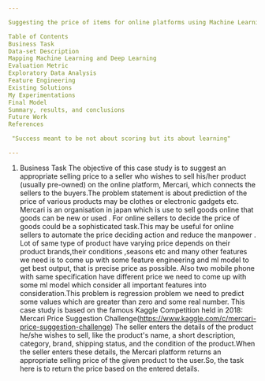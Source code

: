 ```yaml
---

Suggesting the price of items for online platforms using Machine Learning

Table of Contents
Business Task
Data-set Description 
Mapping Machine Learning and Deep Learning
Evaluation Metric
Exploratory Data Analysis
Feature Engineering
Existing Solutions
My Experimentations
Final Model
Summary, results, and conclusions
Future Work
References

 "Success meant to be not about scoring but its about learning"

---
```


1. Business Task
The objective of this case study is to suggest an appropriate selling price to a seller who wishes to sell his/her product (usually pre-owned) on the online platform, Mercari, which connects the sellers to the buyers.The problem statement is about prediction of the price of various products may be clothes or electronic gadgets etc. Mercari is an organisation in japan which is use to sell goods online that goods can be new or used . For online sellers to decide the price of goods could be a sophisticated task.This may be useful for online sellers to automate the price deciding action and reduce the manpower . Lot of same type of product have varying price depends on their product brands,their conditions ,seasons etc and many other features we need is to come up with some feature engineering and ml model to get best output, that is precise price as possible.
Also two mobile phone with same specification have different price we need to come up with some ml model which consider all important features into consideration.This problem is regression problem we need to predict some values which are greater than zero and some real number.
This case study is based on the famous Kaggle Competition held in 2018: Mercari Price Suggestion Challenge(https://www.kaggle.com/c/mercari-price-suggestion-challenge)
The seller enters the details of the product he/she wishes to sell, like the product's name, a short description, category, brand, shipping status, and the condition of the product.When the seller enters these details, the Mercari platform returns an appropriate selling price of the given product to the user.So, the task here is to return the price based on the entered details.

